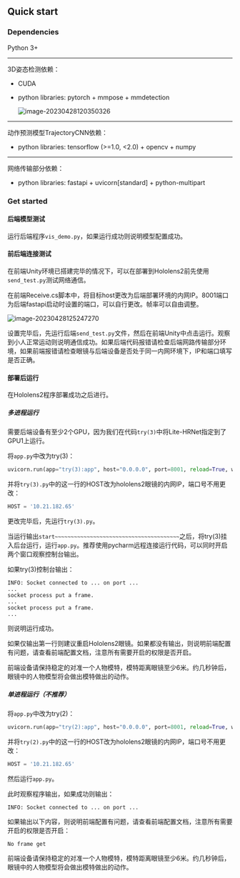 ## Quick start

### Dependencies

Python 3+

------

3D姿态检测依赖：

- CUDA

- python libraries: pytorch + mmpose + mmdetection

  ![image-20230428120350326](https://sinkers-pic.oss-cn-beijing.aliyuncs.com/img/image-20230428120350326.png)

----

动作预测模型TrajectoryCNN依赖：

- python libraries: tensorflow (>=1.0, <2.0) + opencv + numpy

----

网络传输部分依赖：

- python libraries: fastapi + uvicorn[standard] + python-multipart



### Get started

#### 后端模型测试

运行后端程序`vis_demo.py`，如果运行成功则说明模型配置成功。



#### 前后端连接测试

在前端Unity环境已搭建完毕的情况下，可以在部署到Hololens2前先使用`send_test.py`测试网络通信。

在前端Receive.cs脚本中，将目标host更改为后端部署环境的内网IP。8001端口为后端fastapi启动时设置的端口，可以自行更改。帧率可以自由调整。

![image-20230428125247270](https://sinkers-pic.oss-cn-beijing.aliyuncs.com/img/image-20230428125247270.png)

设置完毕后，先运行后端`send_test.py`文件，然后在前端Unity中点击运行。观察到小人正常运动则说明通信成功。如果后端代码报错请检查后端网路传输部分环境，如果前端报错请检查眼镜与后端设备是否处于同一内网环境下，IP和端口填写是否正确。



#### 部署后运行

在Hololens2程序部署成功之后进行。

##### 多进程运行

需要后端设备有至少2个GPU，因为我们在代码`try(3)`中将Lite-HRNet指定到了GPU1上运行。

将`app.py`中改为try(3)：

```python
uvicorn.run(app="try(3):app", host="0.0.0.0", port=8001, reload=True, ws="websockets", log_level="trace")
```

并将`try(3).py`中的这一行的HOST改为hololens2眼镜的内网IP，端口号不用更改：

```python
HOST = '10.21.182.65'
```

更改完毕后，先运行`try(3).py`。

当运行输出`start~~~~~~~~~~~~~~~~~~~~~~~~~~~~~~~~~~~~~~~`之后，将try(3)挂入后台运行，运行`app.py`。推荐使用pycharm远程连接运行代码，可以同时开启两个窗口观察控制台输出。

如果try(3)控制台输出：

```
INFO: Socket connected to ... on port ...
...
socket process put a frame.
...
socket process put a frame.
...
```

则说明运行成功。

如果仅输出第一行则建议重启Hololens2眼镜。如果都没有输出，则说明前端配置有问题，请查看前端配置文档，注意所有需要开启的权限是否开启。

前端设备请保持稳定的对准一个人物模特，模特距离眼镜至少6米。约几秒钟后，眼镜中的人物模型将会做出模特做出的动作。



##### 单进程运行（不推荐）

将`app.py`中改为try(2)：

```python
uvicorn.run(app="try(2):app", host="0.0.0.0", port=8001, reload=True, ws="websockets", log_level="trace")
```

并将`try(2).py`中的这一行的HOST改为hololens2眼镜的内网IP，端口号不用更改：

```python
HOST = '10.21.182.65'
```

然后运行`app.py`。

此时观察程序输出，如果成功则输出：

```
INFO: Socket connected to ... on port ...
```

如果输出以下内容，则说明前端配置有问题，请查看前端配置文档，注意所有需要开启的权限是否开启：

```
No frame get
```

前端设备请保持稳定的对准一个人物模特，模特距离眼镜至少6米。约几秒钟后，眼镜中的人物模型将会做出模特做出的动作。

